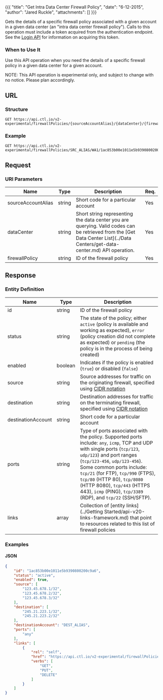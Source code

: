 {{{
  "title": "Get Intra Data Center Firewall Policy",
  "date": "6-12-2015",
  "author": "Jared Ruckle",
  "attachments": []
}}}

Gets the details of a specific firewall policy associated with a given account in a given data center (an "intra data center firewall policy"). Calls to this operation must include a token acquired from the authentication endpoint. See the [Login API](../Authentication/login.md) for information on acquiring this token.

### When to Use It

Use this API operation when you need the details of a specific firewall policy in a given data center for a given account.

  NOTE: This API operation is experimental only, and subject to change with no notice. Please plan accordingly.

## URL

### Structure

    GET https://api.ctl.io/v2-experimental/firewallPolicies/{sourceAccountAlias}/{dataCenter}/{firewallPolicy}

### Example

    GET https://api.ctl.io/v2-experimental/firewallPolicies/SRC_ALIAS/WA1/1ac853b00e1011e5b9390800200c9a66

## Request

### URI Parameters

| Name | Type | Description | Req. |
| --- | --- | --- | --- |
| sourceAccountAlias | string | Short code for a particular account | Yes |
| dataCenter | string | Short string representing the data center you are querying. Valid codes can be retrieved from the [Get Data Center List](../Data Centers/get-data-center.md) API operation. | Yes |
| firewallPolicy | string | ID of the firewall policy  | Yes |

## Response

### Entity Definition

| Name | Type | Description |
| --- | --- | --- |
| id | string | ID of the firewall policy  |
| status | string | The state of the policy; either `active` (policy is available and working as expected), `error` (policy creation did not complete as expected) or `pending` (the policy is in the process of being created) |
| enabled | boolean | Indicates if the policy is enabled (`true`) or disabled (`false`) |
| source | string | Source addresses for traffic on the originating firewall, specified using [CIDR notation](http://en.wikipedia.org/wiki/Classless_Inter-Domain_Routing) |
| destination | string | Destination addresses for traffic on the terminating firewall, specified using [CIDR notation](http://en.wikipedia.org/wiki/Classless_Inter-Domain_Routing) |
| destinationAccount | string | Short code for a particular account |
| ports | string | Type of ports associated with the policy. Supported ports include: `any`, `icmp`, TCP and UDP with single ports (`tcp/123`, `udp/123`) and port ranges (`tcp/123-456`, `udp/123-456`). Some common ports include: `tcp/21` (for FTP), `tcp/990` (FTPS), `tcp/80` (HTTP 80), `tcp/8080` (HTTP 8080), `tcp/443` (HTTPS 443), `icmp` (PING), `tcp/3389` (RDP), and `tcp/22` (SSH/SFTP). |
| links | array | Collection of [entity links](../Getting Started/api-v20-links-framework.md) that point to resources related to this list of firewall policies |

### Examples

#### JSON
```json
{
    "id": "1ac853b00e1011e5b9390800200c9a6",
    "status": "active",
    "enabled": true,
    "source": [
        "123.45.678.1/32",
        "123.45.678.2/32",
        "123.45.678.3/32"
    ],
    "destination": [
        "245.21.223.1/32",
        "245.21.223.2/32"
    ],
    "destinationAccount": "DEST_ALIAS",
    "ports": [
        "any"
    ],
    "links": [
        {
            "rel": "self",
            "href": "https://api.ctl.io/v2-experimental/firewallPolicies/SRC_ALIAS/WA1/1ac853b00e1011e5b9390800200c9a6",
            "verbs": [
                "GET",
                "PUT",
                "DELETE"
            ]
        }
    ]
}
```
